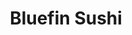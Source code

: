 ---
layout: place
title: "Bluefin Sushi"
permalink: /district-of-columbia/washington/bluefin-sushi.html
stateAbbr: DC
stateName: District of Columbia
cityName: Washington
place_id: ChIJaRMy80u2t4kRJ4nZjxmT5BY
photos:
  - name: >-
      places/ChIJaRMy80u2t4kRJ4nZjxmT5BY/photos/AeeoHcLn5sKLv-ILPSuD1clUV587RjjVKAyu0CaacI8vodidQkS2oxCp11aC7E7djbh4QtkGyAdEfaSeMGCAYPsROIyJB0-X_2hjrDR9rtu9NOeizlP433fTT4_1yseF8tqy0BVZjEx1hZ5S9BO8tIxpV0owfIMUFuSs3y-kYjx3r6tBSKp1p8SV2_vw37EYtHuijz1eSBOJSO7FYh-jT-5tB5Aj6fSk5FpXipoKZ3mOvwso2Sr9RwBSTFe05CB241lpuzMKyoSUse1I8eGo-HXxpmoN0saA3lZDCLivDoYQSwm6-h-yL9_U5tortIlmLhzFEnIgZOfbvQtLcThp2Zj57gPt2A_i0xdNiYKg_ECReKoDPTSr0UxaMZRv9SKJVg1mBMWiLYnVbZqGslhLuZQFvRojtpO3fkp1gniVTjl2cWo
    widthPx: 3024
    heightPx: 4032
    authorAttributions:
      - displayName: Derrick Graham
        uri: https://maps.google.com/maps/contrib/107082962701442332241
        photoUri: >-
          https://lh3.googleusercontent.com/a/ACg8ocILRQekcYD_kUV_CE9hklNqt8fj5jFk-W-WTy-tpMPQAmdqWA=s100-p-k-no-mo
    flagContentUri: >-
      https://www.google.com/local/imagery/report/?cb_client=maps_api_places.places_api&image_key=!1e10!2sCIHM0ogKEICAgIC9_d3cLw&hl=en-US
    googleMapsUri: >-
      https://www.google.com/maps/place//data=!3m4!1e2!3m2!1sCIHM0ogKEICAgIC9_d3cLw!2e10!4m2!3m1!1s0x89b7b64bf3321369:0x16e493198fd98927
  - name: >-
      places/ChIJaRMy80u2t4kRJ4nZjxmT5BY/photos/AeeoHcJaeT_sPPB9jRxoJtsmwwAA2vXC28GjbKvDg64lU8exzrURBLllQIbjITLq5FrdUpMdbkGhBRrDmNUvS8VMXbZz3_YL62RoIFB-j9TvHpzw9-Ykn-AmlO8qqk9LLnH6i6807C9pIUGMgISX9Qru7TIs7yBvNoHESn6nIpewp0v4sJWPu7qeq6VN9_JCWIkZfio9iIRoZUFpctpmSHHehJTkkY-ym8CtCYjWS22pSJscj8L4b0Exhm8Atk50YymrUWndV6T3R4fS3AdztF5fn8Wt-XPb63zHDR00qN1SKGNwGw
    widthPx: 767
    heightPx: 600
    authorAttributions:
      - displayName: Bluefin Sushi
        uri: https://maps.google.com/maps/contrib/107741436528073667555
        photoUri: >-
          https://lh3.googleusercontent.com/a/ACg8ocIXW8hjiR6hQYmX2m_hEb58a4qsyKnZI0z1k_7MGeB-DGJIAw=s100-p-k-no-mo
    flagContentUri: >-
      https://www.google.com/local/imagery/report/?cb_client=maps_api_places.places_api&image_key=!1e10!2sAF1QipPUYsWRZma-x3eDUXUOnv4X6wPpuzEkzlkBk3C0&hl=en-US
    googleMapsUri: >-
      https://www.google.com/maps/place//data=!3m4!1e2!3m2!1sAF1QipPUYsWRZma-x3eDUXUOnv4X6wPpuzEkzlkBk3C0!2e10!4m2!3m1!1s0x89b7b64bf3321369:0x16e493198fd98927
  - name: >-
      places/ChIJaRMy80u2t4kRJ4nZjxmT5BY/photos/AeeoHcIKJT-_A1bA-9hrXy9jCs6JBvsKHueSWqlL_InF4aU-LRV68f4VK0jU0kn_tjJtQAEm7CmTojQW4vOLiD8zDxqctRY9nsTczpv-WoXkUe7QB401KS5dKI5MlTlbilVGkNGCzPH41CzX2zlxEgKhOE7txIdxHPuW_SczG8-wSdM4LcGWrs3KfSVqe-frKZHxzUK1gQGBGTvkh_3rYxT9evChW-gXydL4Kjc2S19HaJL0VoZzPqokT7-p5ZzghmSONvTlAJ4JiPRFJe_II6wJlo3cO5mIFRaeGTueEcpuF6U9Jv5okT57ZKS_9KxdxgY51wBBhDyRghYFBdUK96swUEHxcZ-X_d9v8ID-vy8Bz1iVEAYjPYA7wr5pnajyqZAMP8e564qnvNN5mhsNHytiFFFkOI1SAftjrxACOa09B9wfMw
    widthPx: 2279
    heightPx: 2189
    authorAttributions:
      - displayName: Gobs
        uri: https://maps.google.com/maps/contrib/114556622277166399858
        photoUri: >-
          https://lh3.googleusercontent.com/a-/ALV-UjUdA91ysdG9hYefS6-X-GKu7wugsEfvW396wCBxCh93w2G3HzY=s100-p-k-no-mo
    flagContentUri: >-
      https://www.google.com/local/imagery/report/?cb_client=maps_api_places.places_api&image_key=!1e10!2sCIHM0ogKEICAgIDXzNOqAw&hl=en-US
    googleMapsUri: >-
      https://www.google.com/maps/place//data=!3m4!1e2!3m2!1sCIHM0ogKEICAgIDXzNOqAw!2e10!4m2!3m1!1s0x89b7b64bf3321369:0x16e493198fd98927
  - name: >-
      places/ChIJaRMy80u2t4kRJ4nZjxmT5BY/photos/AeeoHcLAhw01KGyAKq5GBZKyC0dLutItKqSygk25Mc_MM33YIL0IhDycViAr5OFIm0Ae7lRhjRY9a2ASgSFYm2L93wbH1TwyZxX2YTr3tpv18-vua7moMF1-OebXXjN4z4YZHaXko19wOhnPb83ACkhfF01UdaZYR31IH2KK3br-ZHdLW3OKvdDrIomLTcTBYnU0ULJbkNXYpKtiBfK1IhE2Rn_z_ZLbMzsDIGNTQCtaR-7z7Aa61LE00IxpVj5mFvVeR-mMrGiiRJqSVHcomdri_GyO-_cQogj4hoat2HiEA6DlFRlSca7d9jkDt_Rq9wHuLKUgD1n-bi_nQMDFnzTYmMYYncLp7fwWQ0mzeWmZe7bWhA6qV7f0e5lQIQzrXI2PpzWkGNoz9hzvLmC4WfJcMbcrBOpMcvvnRnUA5Ouv7fGGbw
    widthPx: 3840
    heightPx: 2160
    authorAttributions:
      - displayName: Kevin Hulme
        uri: https://maps.google.com/maps/contrib/102436239558953552437
        photoUri: >-
          https://lh3.googleusercontent.com/a-/ALV-UjVDNLS7RZQ3mFjIkC-eHQtz0UhBPb0eW7sNewxZDaMTDHJXyFk=s100-p-k-no-mo
    flagContentUri: >-
      https://www.google.com/local/imagery/report/?cb_client=maps_api_places.places_api&image_key=!1e10!2sCIHM0ogKEICAgIDxsLrFKA&hl=en-US
    googleMapsUri: >-
      https://www.google.com/maps/place//data=!3m4!1e2!3m2!1sCIHM0ogKEICAgIDxsLrFKA!2e10!4m2!3m1!1s0x89b7b64bf3321369:0x16e493198fd98927
  - name: >-
      places/ChIJaRMy80u2t4kRJ4nZjxmT5BY/photos/AeeoHcJnamxyCf1r5cE2s-t-7uC7PoEXOZIdkiLWVl9EvfEsoLuqhliVfm4z4EDruf5Ye4ml29kIzPoN9ok_8KwiLWo2eHYb-Ic4ufUPSQqlDggv4VpmQ-lvqHRC9DwloYcQUSbxdQSbZvFR4VctWxsn7TDfjCCNxmTkH8rkAaTOher339tU7gKsAO4r6TNb0FEsZ4t9xMjjz4wNdXtkt-KltiVl5gon3aQoUQ-CaMmqT_OWcc3R9beLM64UMbLubzrOzDpW-jByWMIss-4BgZCxOomWGexao_vmcETdY_ODr8O47KoC_TvRx7sUOz1ZFH6TjX3uYj2vNhvt9jvulYhInHlnsDdppGoQ1uk5kL00-LfA5TTnbgF2sTdyabDPKC7P9gnev6jO0djgdxm2CfajMwEe0UXbstlreUEc-Q1hngxwlXGc
    widthPx: 3024
    heightPx: 4032
    authorAttributions:
      - displayName: Marie
        uri: https://maps.google.com/maps/contrib/102287432173581612178
        photoUri: >-
          https://lh3.googleusercontent.com/a-/ALV-UjXbEj0d3MxqNosw4TC7NpBVVMLOAtRBklPqszZ2MGCsWPVTd8A5=s100-p-k-no-mo
    flagContentUri: >-
      https://www.google.com/local/imagery/report/?cb_client=maps_api_places.places_api&image_key=!1e10!2sCIHM0ogKEICAgICDgauZhgE&hl=en-US
    googleMapsUri: >-
      https://www.google.com/maps/place//data=!3m4!1e2!3m2!1sCIHM0ogKEICAgICDgauZhgE!2e10!4m2!3m1!1s0x89b7b64bf3321369:0x16e493198fd98927
  - name: >-
      places/ChIJaRMy80u2t4kRJ4nZjxmT5BY/photos/AeeoHcLL2bGryY1tVpg7JRWN7arrzvhstC0NhaRkffGiEn4gz1RXBtoldURchf0soBDekGv1wX2oRVu5vn3vacGD6iPubqKh5wqmXUg138BW59wmljfHAygaVp6eCoRIwbRW-Lae7sKXvfDQpaeMgYlVOAP3W_rwQrxAgADY9z3Z54uR4zsP1kdFyT7n-pln0LTKRwNE-v-xZsC6mqdhxAUjebS0VFJmUQAVkGfrAFi-_-FfHU-bqad6QLjIWtdjtdtM1KhYSxnW6dCFjQ8xsxCGeCsK7O2FV5DLR23jMh59x42LKip_3vIDdEWfCT51Ot10Y-WXUnggP_rUbDiWzPw3Aw5S8mPEz5JQEqZRKsOfjhKFnFiyhLa50J-AJscPTp1xf2CYdorDIqFxiCOssp08V8BNw6L3iRVJK2PaoULstmfL7Q
    widthPx: 4800
    heightPx: 3600
    authorAttributions:
      - displayName: Shaun Surette
        uri: https://maps.google.com/maps/contrib/101926028722350802936
        photoUri: >-
          https://lh3.googleusercontent.com/a/ACg8ocIGe8zdtdpXJ65gN5K1Wrzcx_ON-wTYpf2Cb7RBKVukeL5Gbw=s100-p-k-no-mo
    flagContentUri: >-
      https://www.google.com/local/imagery/report/?cb_client=maps_api_places.places_api&image_key=!1e10!2sCIHM0ogKEICAgIDX_oexbw&hl=en-US
    googleMapsUri: >-
      https://www.google.com/maps/place//data=!3m4!1e2!3m2!1sCIHM0ogKEICAgIDX_oexbw!2e10!4m2!3m1!1s0x89b7b64bf3321369:0x16e493198fd98927
  - name: >-
      places/ChIJaRMy80u2t4kRJ4nZjxmT5BY/photos/AeeoHcLxMEVD05lSNbRYTm5BegYR37tzvOHuuvAhqirm4HpR7anhzuAsOIAXvW5R5xhPWODNt39Ur8eQgI5lZ9mBcJ6NOICNMmr-T4wKHoHl65N6Hf_64FDqeil5m1WzzakFbveC1hhejr4H2AYRQMLi1u2CnL8AnipuZcZC7IS-4ys6-qnyzVlRuwFuzQ7IoxrqgCDFUhquI99L-oAVhfleV5iQZpdljCeAxkefsLG3MkUL8fJOknrxkhxXfF_qihRrTseo5dTijzUlFBxQJxd0S_ltr3i9evA2KJSqKc2nxscCCmsM_hZGQz6nJIoeugH-kZNmt592RWNu5OsvE6vXNMY-E9DTmLOlFgGxSP4F0Nl2nJbNRDEJ68s-xaVZwHR-lVkpvuN96EvkvKlpnX5aSM3q0ym20JIdqeK8tf60Utj_rWn-
    widthPx: 3024
    heightPx: 3024
    authorAttributions:
      - displayName: Joseph Tordella
        uri: https://maps.google.com/maps/contrib/108592936567373834404
        photoUri: >-
          https://lh3.googleusercontent.com/a-/ALV-UjVw-hNS5fsvWhnDcmHfh3-4fM9Cw1lwBZupS7c06o5R94Dzy7Ro=s100-p-k-no-mo
    flagContentUri: >-
      https://www.google.com/local/imagery/report/?cb_client=maps_api_places.places_api&image_key=!1e10!2sCIHM0ogKEICAgID4suG3wwE&hl=en-US
    googleMapsUri: >-
      https://www.google.com/maps/place//data=!3m4!1e2!3m2!1sCIHM0ogKEICAgID4suG3wwE!2e10!4m2!3m1!1s0x89b7b64bf3321369:0x16e493198fd98927
  - name: >-
      places/ChIJaRMy80u2t4kRJ4nZjxmT5BY/photos/AeeoHcK6B0DdsqRZ7JkfqqwhvFdlWpTqH7IUGfKPRzZBRsSTBVd85SleN99ngZhml0xtl5t6JbQk2F0vVhv9Xjs8O_0mTR0Sl-7s5vC8r1eK1UgbH59Vkot7VLSNS1R0DPASmP4EMQPTyCdlNhv5sH5FuQfWBiVMHdyyprKxbljnTt1Snm6zixdO_vNLfGgvel2gyP6RggVFBrvlGkcSVFMmbvJhuACaYF__OQ7I5eBAGKObSHbF728FY6py_73dlqPgynnidppNQtTR-Un-9Lnv8DxzqYabzUsoNw_Gb9Nl5sUJROk2X0JqbnRLTKqWyMLbaCydiwVspBdUZI-Y-UaDbrFicOR5ARmPYUUGfZ51_mhBDyEQhcbMm4sb9yDWJLCHuCT4y2cb2Z1jL2RrdX1HpdVPRhGfomuVLXwAv9pJVms
    widthPx: 4032
    heightPx: 3024
    authorAttributions:
      - displayName: Chris Cho
        uri: https://maps.google.com/maps/contrib/111672945477762793903
        photoUri: >-
          https://lh3.googleusercontent.com/a-/ALV-UjUnTt8rjHNCz0poPbHIxR6eSv-KABMdAhV5KhJbjMbLi6vQjfA=s100-p-k-no-mo
    flagContentUri: >-
      https://www.google.com/local/imagery/report/?cb_client=maps_api_places.places_api&image_key=!1e10!2sCIHM0ogKEICAgIDhoteTDA&hl=en-US
    googleMapsUri: >-
      https://www.google.com/maps/place//data=!3m4!1e2!3m2!1sCIHM0ogKEICAgIDhoteTDA!2e10!4m2!3m1!1s0x89b7b64bf3321369:0x16e493198fd98927
  - name: >-
      places/ChIJaRMy80u2t4kRJ4nZjxmT5BY/photos/AeeoHcIaasBql2CVrpuiMp7v9UxWXxJROhWy5pYOp_ZjhKLtfmbnjkuUrM823RfpU2cpln4_tsvqYYxCSEp69YGfZVCGXIodI1WzfCpO0hv1bAFWUMvEd75aGcIPwvISk6RxB-2VIyjG-N2Z5xno_fT6ZijeS5FfT6qiENeo883vnyKspFKlDqDGdg-W5Kqdy0WX-WBAt8eRcac-X4nBLVSf_4nsCxnXCBqjVlyzAusYjo3Lx5KNwi-5DHNWpLD1ZxgPnCdajNA-jm-6wf8Sqd8mJDOPyoAKOZHnTcGqYYwM1_HhdBCm95tielCTm_mNsisbLcCaYrfewQNtMO37UwehPHZOm6YlhpH-Ac7_JGajjOcg0ikpFieaVAFl0afmBoFfkJEZR1HZPE3j8Z5gp4fH6yC5kTNO9C45-jucc_eBximvWCeK
    widthPx: 3024
    heightPx: 3024
    authorAttributions:
      - displayName: Joseph Tordella
        uri: https://maps.google.com/maps/contrib/108592936567373834404
        photoUri: >-
          https://lh3.googleusercontent.com/a-/ALV-UjVw-hNS5fsvWhnDcmHfh3-4fM9Cw1lwBZupS7c06o5R94Dzy7Ro=s100-p-k-no-mo
    flagContentUri: >-
      https://www.google.com/local/imagery/report/?cb_client=maps_api_places.places_api&image_key=!1e10!2sCIHM0ogKEICAgID4sqGx8QE&hl=en-US
    googleMapsUri: >-
      https://www.google.com/maps/place//data=!3m4!1e2!3m2!1sCIHM0ogKEICAgID4sqGx8QE!2e10!4m2!3m1!1s0x89b7b64bf3321369:0x16e493198fd98927
  - name: >-
      places/ChIJaRMy80u2t4kRJ4nZjxmT5BY/photos/AeeoHcJaNaP35plNeA4K57Lmd15oq0NFPImZGH04LEsUfq4teUqyLy1u3saLl1fRCguOqL9JsyBNxKLI2-ouRwXn2G9bH1ETvWtTlx4jBHqm3EQ-v5wAKZgLY3pYY1ZKXjo3cAVJqN__JdNmounjRDDA2jh5Huw1cfn-RcO-hJIQkvEFa7hfD-JnXqlPP2L0lPZ0AdkWnjjmcLCckRT6wzGFZS9POa1yInRTTKZ-4r30K-EsQIDNN58_kGfW2rGMmxKFXppO0_v9_K40asJTZUjV0RiXfkfBkd4_btgjfqhfKWtDqITVtQ6UB6JybOsEuJHlHgoCSvbdmSQP5PpvToT2l9z5TCViIAog1_aQdnBdVx6AAwPISTwEfuenBEzccs5anAfxp_Q-4hagnXKnn81K8h6cXLMJ0FOWQukLrzQ8UCkzgQ
    widthPx: 2268
    heightPx: 4032
    authorAttributions:
      - displayName: Rossy Ramirez
        uri: https://maps.google.com/maps/contrib/117279296380790568599
        photoUri: >-
          https://lh3.googleusercontent.com/a-/ALV-UjWXRZcMK2QnwekRx8TX6yKUC6JBgOK-uaO7sy6yi46m3bXO7-ySZw=s100-p-k-no-mo
    flagContentUri: >-
      https://www.google.com/local/imagery/report/?cb_client=maps_api_places.places_api&image_key=!1e10!2sCIHM0ogKEICAgIDE6Oe2TQ&hl=en-US
    googleMapsUri: >-
      https://www.google.com/maps/place//data=!3m4!1e2!3m2!1sCIHM0ogKEICAgIDE6Oe2TQ!2e10!4m2!3m1!1s0x89b7b64bf3321369:0x16e493198fd98927
address: 3073 Canal St NW, Washington, DC 20007, USA
street: 3073 Canal St NW
city: Washington
state: DC
zip: '20007'
country: USA
neighborhood: Northwest Washington
latitude: '38.904342'
longitude: '-77.060842'
accessibility_options: null
business_status: OPERATIONAL
name: Bluefin Sushi
google_maps_links:
  directionsUri: >-
    https://www.google.com/maps/dir//''/data=!4m7!4m6!1m1!4e2!1m2!1m1!1s0x89b7b64bf3321369:0x16e493198fd98927!3e0
  placeUri: https://maps.google.com/?cid=1649605101521307943
  writeAReviewUri: >-
    https://www.google.com/maps/place//data=!4m3!3m2!1s0x89b7b64bf3321369:0x16e493198fd98927!12e1
  reviewsUri: >-
    https://www.google.com/maps/place//data=!4m4!3m3!1s0x89b7b64bf3321369:0x16e493198fd98927!9m1!1b1
  photosUri: >-
    https://www.google.com/maps/place//data=!4m3!3m2!1s0x89b7b64bf3321369:0x16e493198fd98927!10e5
primary_type: Sushi Restaurant
opening_hours:
  regular: null
  current: null
secondary_opening_hours:
  regular:
    weekdayDescriptions: null
    type: null
  current:
    weekdayDescriptions: null
    type: null
phone: (202) 333-6774
price_level: PRICE_LEVEL_INEXPENSIVE
price_range: $30 &ndash; $50
rating: '4.3'
rating_count: 379
website: http://bluefingeorgetown.com/
description: >-
  Maki, nigiri & specialty rolls in a snug spot with limited seating, plus
  takeout & delivery options.
reviews:
  - name: >-
      places/ChIJaRMy80u2t4kRJ4nZjxmT5BY/reviews/ChZDSUhNMG9nS0VJQ0FnSURmNHVmVmNnEAE
    relativePublishTimeDescription: 3 months ago
    rating: 5
    text:
      text: >-
        I loved the sushi here. It is an unassuming restaurant.  When you get
        in, you’ll order and pay first then either take your food to go or get
        your table assignment and be sent upstairs.   Green tea and hot Sake
        were great.  Perfect balance for the cold night.  We ordered the baked
        scallop, baked salmon, dragon roll, and the cherry blossom roll.  All
        amazing. We asked for spicy ponzu. It’s not something that they ever
        carry, but they did an amazing go of it! (Really simple… Ponzu +
        Sriracha). I will go again for certain!  When we were done eating, we
        were able to just up and go. The service is good and pleasant.
      languageCode: en
    originalText:
      text: >-
        I loved the sushi here. It is an unassuming restaurant.  When you get
        in, you’ll order and pay first then either take your food to go or get
        your table assignment and be sent upstairs.   Green tea and hot Sake
        were great.  Perfect balance for the cold night.  We ordered the baked
        scallop, baked salmon, dragon roll, and the cherry blossom roll.  All
        amazing. We asked for spicy ponzu. It’s not something that they ever
        carry, but they did an amazing go of it! (Really simple… Ponzu +
        Sriracha). I will go again for certain!  When we were done eating, we
        were able to just up and go. The service is good and pleasant.
      languageCode: en
    authorAttribution:
      displayName: K. Fray
      uri: https://www.google.com/maps/contrib/100370810652419490933/reviews
      photoUri: >-
        https://lh3.googleusercontent.com/a-/ALV-UjWvh_S7KpMCbhO3DIM3mxVlHM1dOwcLf0ZTVcYDVhiY7gK4qBWT=s128-c0x00000000-cc-rp-mo-ba4
    publishTime: '2025-01-05T04:10:03.697636Z'
    flagContentUri: >-
      https://www.google.com/local/review/rap/report?postId=ChZDSUhNMG9nS0VJQ0FnSURmNHVmVmNnEAE&d=17924085&t=1
    googleMapsUri: >-
      https://www.google.com/maps/reviews/data=!4m6!14m5!1m4!2m3!1sChZDSUhNMG9nS0VJQ0FnSURmNHVmVmNnEAE!2m1!1s0x89b7b64bf3321369:0x16e493198fd98927
  - name: >-
      places/ChIJaRMy80u2t4kRJ4nZjxmT5BY/reviews/ChdDSUhNMG9nS0VJQ0FnSUM5X2QzY3R3RRAB
    relativePublishTimeDescription: a year ago
    rating: 5
    text:
      text: >-
        We have to start off every visit with a Sapporo. This is one of
        Georgetowns best Sushi. This place was recently renovated but has always
        given me the feeling of home. The staff is amazing, super friendly and
        helpful when it comes to making your selection. I find that even on the
        busiest days you will still get the same friendly treatment. I recommend
        trying the spicy scallop roll. You must try it, the seafood here is some
        of the freshest I have ever tasted. In addition the Philadelphia roll is
        simply but a must at this place. Once you go once you will be hooked.
      languageCode: en
    originalText:
      text: >-
        We have to start off every visit with a Sapporo. This is one of
        Georgetowns best Sushi. This place was recently renovated but has always
        given me the feeling of home. The staff is amazing, super friendly and
        helpful when it comes to making your selection. I find that even on the
        busiest days you will still get the same friendly treatment. I recommend
        trying the spicy scallop roll. You must try it, the seafood here is some
        of the freshest I have ever tasted. In addition the Philadelphia roll is
        simply but a must at this place. Once you go once you will be hooked.
      languageCode: en
    authorAttribution:
      displayName: Derrick Graham
      uri: https://www.google.com/maps/contrib/107082962701442332241/reviews
      photoUri: >-
        https://lh3.googleusercontent.com/a/ACg8ocILRQekcYD_kUV_CE9hklNqt8fj5jFk-W-WTy-tpMPQAmdqWA=s128-c0x00000000-cc-rp-mo-ba3
    publishTime: '2024-03-08T21:40:14.360087Z'
    flagContentUri: >-
      https://www.google.com/local/review/rap/report?postId=ChdDSUhNMG9nS0VJQ0FnSUM5X2QzY3R3RRAB&d=17924085&t=1
    googleMapsUri: >-
      https://www.google.com/maps/reviews/data=!4m6!14m5!1m4!2m3!1sChdDSUhNMG9nS0VJQ0FnSUM5X2QzY3R3RRAB!2m1!1s0x89b7b64bf3321369:0x16e493198fd98927
  - name: >-
      places/ChIJaRMy80u2t4kRJ4nZjxmT5BY/reviews/ChZDSUhNMG9nS0VJQ0FnSURmOTVXNmJnEAE
    relativePublishTimeDescription: 3 months ago
    rating: 5
    text:
      text: >-
        The cutest little hole in the wall! Very much of the beaten path but
        definitely worth it!

        The staff is very friendly and helpful and the sushi was amazing.
      languageCode: en
    originalText:
      text: >-
        The cutest little hole in the wall! Very much of the beaten path but
        definitely worth it!

        The staff is very friendly and helpful and the sushi was amazing.
      languageCode: en
    authorAttribution:
      displayName: Abigail Wasimin
      uri: https://www.google.com/maps/contrib/111904950493837920471/reviews
      photoUri: >-
        https://lh3.googleusercontent.com/a-/ALV-UjXjphnV5abLvIeGDALpiRK23nsQqFbPNk-qJPyFHHG6iUe-s1viqQ=s128-c0x00000000-cc-rp-mo-ba3
    publishTime: '2025-01-11T02:43:23.107515Z'
    flagContentUri: >-
      https://www.google.com/local/review/rap/report?postId=ChZDSUhNMG9nS0VJQ0FnSURmOTVXNmJnEAE&d=17924085&t=1
    googleMapsUri: >-
      https://www.google.com/maps/reviews/data=!4m6!14m5!1m4!2m3!1sChZDSUhNMG9nS0VJQ0FnSURmOTVXNmJnEAE!2m1!1s0x89b7b64bf3321369:0x16e493198fd98927
  - name: >-
      places/ChIJaRMy80u2t4kRJ4nZjxmT5BY/reviews/ChZDSUhNMG9nS0VJQ0FnSUR6dzRXN0h3EAE
    relativePublishTimeDescription: 10 months ago
    rating: 4
    text:
      text: >-
        Very small place with 2 tables downstairs and 9 upstairs. You order at
        the counter when you enter and then tell you where to sit. Food was
        excellent. Chef upgraded my maguro to toro. Never had toro before but
        liked it. Don't bother with those high priced places like nobu where you
        get tiny sushi for double the price. It's places like this that deserve
        your business and are much better. Worth the effort to find this hidden
        gem.
      languageCode: en
    originalText:
      text: >-
        Very small place with 2 tables downstairs and 9 upstairs. You order at
        the counter when you enter and then tell you where to sit. Food was
        excellent. Chef upgraded my maguro to toro. Never had toro before but
        liked it. Don't bother with those high priced places like nobu where you
        get tiny sushi for double the price. It's places like this that deserve
        your business and are much better. Worth the effort to find this hidden
        gem.
      languageCode: en
    authorAttribution:
      displayName: Michael Koenig
      uri: https://www.google.com/maps/contrib/109699735685768216392/reviews
      photoUri: >-
        https://lh3.googleusercontent.com/a-/ALV-UjVDEfZwDUlhEo6dzf54nzAkWvROtVzpqLxObYAPZ22ez1cmZZas=s128-c0x00000000-cc-rp-mo-ba2
    publishTime: '2024-06-12T00:37:26.582379Z'
    flagContentUri: >-
      https://www.google.com/local/review/rap/report?postId=ChZDSUhNMG9nS0VJQ0FnSUR6dzRXN0h3EAE&d=17924085&t=1
    googleMapsUri: >-
      https://www.google.com/maps/reviews/data=!4m6!14m5!1m4!2m3!1sChZDSUhNMG9nS0VJQ0FnSUR6dzRXN0h3EAE!2m1!1s0x89b7b64bf3321369:0x16e493198fd98927
  - name: >-
      places/ChIJaRMy80u2t4kRJ4nZjxmT5BY/reviews/ChZDSUhNMG9nS0VJQ0FnTUN3OVBpS0RBEAE
    relativePublishTimeDescription: 3 weeks ago
    rating: 4
    text:
      text: >-
        I recommend this restaurant familiarize themselves with the Americans
        With Disabilities Act. When I notified them that my blind friend had a
        seeing eye dog they initially told me that dogs are not allowed. I had
        to reiterate that the law protects service animals and that legally they
        are required to provide service. It is not her fault that she is blind
        and she literally needs the dog to get around. The food itself is good,
        but currently I cannot recommend this restaurant to people with
        disabilities.
      languageCode: en
    originalText:
      text: >-
        I recommend this restaurant familiarize themselves with the Americans
        With Disabilities Act. When I notified them that my blind friend had a
        seeing eye dog they initially told me that dogs are not allowed. I had
        to reiterate that the law protects service animals and that legally they
        are required to provide service. It is not her fault that she is blind
        and she literally needs the dog to get around. The food itself is good,
        but currently I cannot recommend this restaurant to people with
        disabilities.
      languageCode: en
    authorAttribution:
      displayName: Ceterisbearibus
      uri: https://www.google.com/maps/contrib/102155502122970976319/reviews
      photoUri: >-
        https://lh3.googleusercontent.com/a-/ALV-UjUnzeqF8d56mWZsMha3m9P19P3y7XjQN4dbQO3VUmfTcOpH2Hg=s128-c0x00000000-cc-rp-mo-ba2
    publishTime: '2025-03-16T23:50:31.364699Z'
    flagContentUri: >-
      https://www.google.com/local/review/rap/report?postId=ChZDSUhNMG9nS0VJQ0FnTUN3OVBpS0RBEAE&d=17924085&t=1
    googleMapsUri: >-
      https://www.google.com/maps/reviews/data=!4m6!14m5!1m4!2m3!1sChZDSUhNMG9nS0VJQ0FnTUN3OVBpS0RBEAE!2m1!1s0x89b7b64bf3321369:0x16e493198fd98927
parking_options:
  valetParking: false
payment_options:
  acceptsCreditCards: true
  acceptsDebitCards: true
  acceptsCashOnly: false
  acceptsNfc: true
allow_dogs: null
curbside_pickup: true
delivery: null
dine_in: true
good_for_children: false
good_for_groups: null
good_for_sports: false
live_music: false
menu_for_children: false
outdoor_seating: false
reservable: true
restroom: true
serves_beer: true
serves_breakfast: false
serves_brunch: false
serves_cocktails: null
serves_coffee: null
serves_dinner: true
serves_dessert: true
serves_lunch: true
serves_vegetarian_food: null
serves_wine: true
takeout: true

---